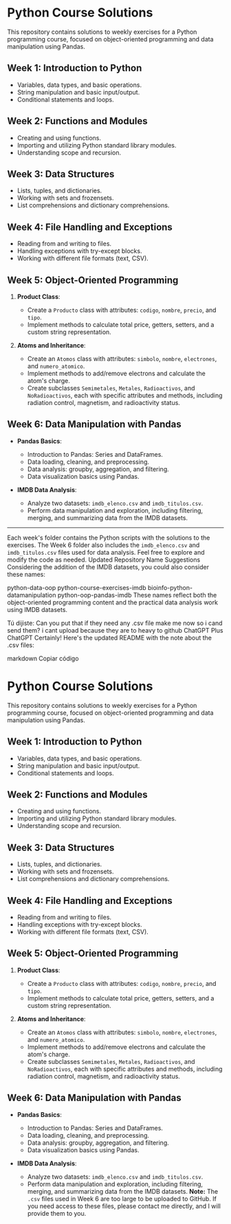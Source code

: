 # Python Course Solutions

This repository contains solutions to weekly exercises for a Python programming course, focused on object-oriented programming and data manipulation using Pandas.

## Week 1: Introduction to Python
- Variables, data types, and basic operations.
- String manipulation and basic input/output.
- Conditional statements and loops.

## Week 2: Functions and Modules
- Creating and using functions.
- Importing and utilizing Python standard library modules.
- Understanding scope and recursion.

## Week 3: Data Structures
- Lists, tuples, and dictionaries.
- Working with sets and frozensets.
- List comprehensions and dictionary comprehensions.

## Week 4: File Handling and Exceptions
- Reading from and writing to files.
- Handling exceptions with try-except blocks.
- Working with different file formats (text, CSV).

## Week 5: Object-Oriented Programming
1. **Product Class**:
    - Create a `Producto` class with attributes: `codigo`, `nombre`, `precio`, and `tipo`.
    - Implement methods to calculate total price, getters, setters, and a custom string representation.

2. **Atoms and Inheritance**:
    - Create an `Atomos` class with attributes: `simbolo`, `nombre`, `electrones`, and `numero_atomico`.
    - Implement methods to add/remove electrons and calculate the atom's charge.
    - Create subclasses `Semimetales`, `Metales`, `Radioactivos`, and `NoRadioactivos`, each with specific attributes and methods, including radiation control, magnetism, and radioactivity status.

## Week 6: Data Manipulation with Pandas
- **Pandas Basics**:
    - Introduction to Pandas: Series and DataFrames.
    - Data loading, cleaning, and preprocessing.
    - Data analysis: groupby, aggregation, and filtering.
    - Data visualization basics using Pandas.
  
- **IMDB Data Analysis**:
    - Analyze two datasets: `imdb_elenco.csv` and `imdb_titulos.csv`.
    - Perform data manipulation and exploration, including filtering, merging, and summarizing data from the IMDB datasets.

---

Each week's folder contains the Python scripts with the solutions to the exercises. The Week 6 folder also includes the `imdb_elenco.csv` and `imdb_titulos.csv` files used for data analysis. Feel free to explore and modify the code as needed.
Updated Repository Name Suggestions
Considering the addition of the IMDB datasets, you could also consider these names:

python-data-oop
python-course-exercises-imdb
bioinfo-python-datamanipulation
python-oop-pandas-imdb
These names reflect both the object-oriented programming content and the practical data analysis work using IMDB datasets.

Tú dijiste:
Can you put that if they need any .csv file make me now so i cand send them? i cant upload because they are to heavy to github
ChatGPT Plus
ChatGPT
Certainly! Here's the updated README with the note about the .csv files:

markdown
Copiar código
# Python Course Solutions

This repository contains solutions to weekly exercises for a Python programming course, focused on object-oriented programming and data manipulation using Pandas.

## Week 1: Introduction to Python
- Variables, data types, and basic operations.
- String manipulation and basic input/output.
- Conditional statements and loops.

## Week 2: Functions and Modules
- Creating and using functions.
- Importing and utilizing Python standard library modules.
- Understanding scope and recursion.

## Week 3: Data Structures
- Lists, tuples, and dictionaries.
- Working with sets and frozensets.
- List comprehensions and dictionary comprehensions.

## Week 4: File Handling and Exceptions
- Reading from and writing to files.
- Handling exceptions with try-except blocks.
- Working with different file formats (text, CSV).

## Week 5: Object-Oriented Programming
1. **Product Class**:
    - Create a `Producto` class with attributes: `codigo`, `nombre`, `precio`, and `tipo`.
    - Implement methods to calculate total price, getters, setters, and a custom string representation.

2. **Atoms and Inheritance**:
    - Create an `Atomos` class with attributes: `simbolo`, `nombre`, `electrones`, and `numero_atomico`.
    - Implement methods to add/remove electrons and calculate the atom's charge.
    - Create subclasses `Semimetales`, `Metales`, `Radioactivos`, and `NoRadioactivos`, each with specific attributes and methods, including radiation control, magnetism, and radioactivity status.

## Week 6: Data Manipulation with Pandas
- **Pandas Basics**:
    - Introduction to Pandas: Series and DataFrames.
    - Data loading, cleaning, and preprocessing.
    - Data analysis: groupby, aggregation, and filtering.
    - Data visualization basics using Pandas.
  
- **IMDB Data Analysis**:
    - Analyze two datasets: `imdb_elenco.csv` and `imdb_titulos.csv`.
    - Perform data manipulation and exploration, including filtering, merging, and summarizing data from the IMDB datasets.
  **Note:** The `.csv` files used in Week 6 are too large to be uploaded to GitHub. If you need access to these files, please contact me directly, and I will provide them to you.
